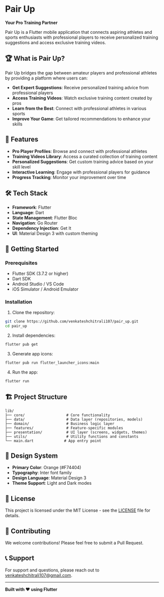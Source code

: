 # Pair Up

**Your Pro Training Partner**

Pair Up is a Flutter mobile application that connects aspiring athletes and sports enthusiasts with professional players to receive personalized training suggestions and access exclusive training videos.

## 🏆 What is Pair Up?

Pair Up bridges the gap between amateur players and professional athletes by providing a platform where users can:

- **Get Expert Suggestions**: Receive personalized training advice from professional players
- **Access Training Videos**: Watch exclusive training content created by pros
- **Learn from the Best**: Connect with professional athletes in various sports
- **Improve Your Game**: Get tailored recommendations to enhance your skills

## 🚀 Features

- **Pro Player Profiles**: Browse and connect with professional athletes
- **Training Videos Library**: Access a curated collection of training content
- **Personalized Suggestions**: Get custom training advice based on your skill level
- **Interactive Learning**: Engage with professional players for guidance
- **Progress Tracking**: Monitor your improvement over time

## 🛠️ Tech Stack

- **Framework**: Flutter
- **Language**: Dart
- **State Management**: Flutter Bloc
- **Navigation**: Go Router
- **Dependency Injection**: Get It
- **UI**: Material Design 3 with custom theming

## 📱 Getting Started

### Prerequisites
- Flutter SDK (3.7.2 or higher)
- Dart SDK
- Android Studio / VS Code
- iOS Simulator / Android Emulator

### Installation

1. Clone the repository:
```bash
git clone https://github.com/venkateshchitrali107/pair_up.git
cd pair_up
```

2. Install dependencies:
```bash
flutter pub get
```

3. Generate app icons:
```bash
flutter pub run flutter_launcher_icons:main
```

4. Run the app:
```bash
flutter run
```

## 🏗️ Project Structure

```
lib/
├── core/                   # Core functionality
├── data/                   # Data layer (repositories, models)
├── domain/                 # Business logic layer
├── features/               # Feature-specific modules
├── presentation/           # UI layer (screens, widgets, themes)
├── utils/                  # Utility functions and constants
└── main.dart              # App entry point
```

## 🎨 Design System

- **Primary Color**: Orange (#F74404)
- **Typography**: Inter font family
- **Design Language**: Material Design 3
- **Theme Support**: Light and Dark modes

## 📄 License

This project is licensed under the MIT License - see the [LICENSE](LICENSE) file for details.

## 🤝 Contributing

We welcome contributions! Please feel free to submit a Pull Request.

## 📞 Support

For support and questions, please reach out to [venkateshchitrali107@gmail.com](mailto:venkateshchitrali107@gmail.com).

---

**Built with ❤️ using Flutter**
